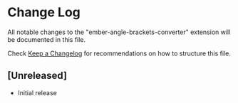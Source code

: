 # Change Log

All notable changes to the "ember-angle-brackets-converter" extension will be documented in this file.

Check [Keep a Changelog](http://keepachangelog.com/) for recommendations on how to structure this file.

## [Unreleased]

- Initial release